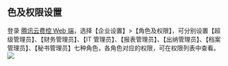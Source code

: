 ## 色及权限设置
登录 [腾讯云费控 Web 端](https://baoxiao.qq.com)，选择【企业设置】>【角色及权限】，可分别设置【超级管理员】、【财务管理员】、【IT 管理员】、【报表管理员】、【出纳管理员】、【档案管理员】、【秘书管理员】七种角色，各角色对应的权限，可在权限列表中查看。
![](https://main.qcloudimg.com/raw/57ce384bdd1a3f354912461377864b55.png)
